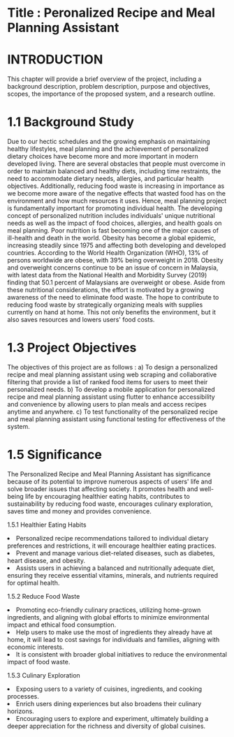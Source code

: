 # Title : Peronalized Recipe and Meal Planning Assistant

# INTRODUCTION
This chapter will provide a brief overview of the project, including a background description, problem description, purpose and objectives, scopes, the importance of the proposed system, and a research outline.

# 1.1	Background Study
Due to our hectic schedules and the growing emphasis on maintaining healthy lifestyles, meal planning and the achievement of personalized dietary choices have become more and more important in modern developed living. There are several obstacles that people must overcome in order to maintain balanced and healthy diets, including time restraints, the need to accommodate dietary needs, allergies, and particular health objectives. Additionally, reducing food waste is increasing in importance as we become more aware of the negative effects that wasted food has on the environment and how much resources it uses. Hence, meal planning project is fundamentally important for promoting individual health. The developing concept of personalized nutrition includes individuals' unique nutritional needs as well as the impact of food choices, allergies, and health goals on meal planning. Poor nutrition is fast becoming one of the major causes of ill-health and death in the world. Obesity has become a global epidemic, increasing steadily since 1975 and affecting both developing and developed countries. According to the World Health Organization (WHO), 13% of persons worldwide are obese, with 39% being overweight in 2018. Obesity and overweight concerns continue to be an issue of concern in Malaysia, with latest data from the National Health and Morbidity Survey (2019) finding that 50.1 percent of Malaysians are overweight or obese. Aside from these nutritional considerations, the effort is motivated by a growing awareness of the need to eliminate food waste. The hope to contribute to reducing food waste by strategically organizing meals with supplies currently on hand at home. This not only benefits the environment, but it also saves resources and lowers users' food costs.

# 1.3	Project Objectives 
The objectives of this project are as follows :
a)	To design a personalized recipe and meal planning assistant using web scraping and collaborative filtering that provide a list of ranked food items for users to meet their personalized needs.
b)	To develop a mobile application for personalized recipe and meal planning assistant using flutter to enhance accessibility and convenience by allowing users to plan meals and access recipes anytime and anywhere.
c)	To test functionality of the personalized recipe and meal planning assistant using functional testing for effectiveness of the system.

# 1.5	Significance	
The Personalized Recipe and Meal Planning Assistant has significance because of its potential to improve numerous aspects of users' life and solve broader issues that affecting society. It promotes health and well-being life by encouraging healthier eating habits, contributes to sustainability by reducing food waste, encourages culinary exploration, saves time and money and provides convenience.	

1.5.1	Healthier Eating Habits
<li>Personalized recipe recommendations tailored to individual dietary preferences and restrictions, it will encourage healthier eating practices.</li>
<li>Prevent and manage various diet-related diseases, such as diabetes, heart disease, and obesity.</li>
<li>Assists users in achieving a balanced and nutritionally adequate diet, ensuring they receive essential vitamins, minerals, and nutrients required for optimal health.

1.5.2	Reduce Food Waste
<li>Promoting eco-friendly culinary practices, utilizing home-grown ingredients, and aligning with global efforts to minimize environmental impact and ethical food consumption.
<li>Help users to make use the most of ingredients they already have at home, it will lead to cost savings for individuals and families, aligning with economic interests.
<li>It is consistent with broader global initiatives to reduce the environmental impact of food waste.

1.5.3	Culinary Exploration
<li>Exposing users to a variety of cuisines, ingredients, and cooking processes.
<li>Enrich users dining experiences but also broadens their culinary horizons.
<li>Encouraging users to explore and experiment, ultimately building a deeper appreciation for the richness and diversity of global cuisines.
